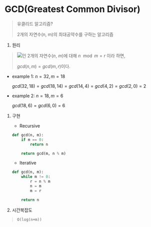 # GCD(Greatest Common Divisor)

> 유클리드 알고리즘?
>
> 2개의 자연수(n, m)의 최대공약수를 구하는 알고리즘

1. 원리
> <img src="https://chart.apis.google.com/chart?cht=tx&chl= n%5C%20%5Cgeq%5C%20m" />인 2개의 자연수($n$, $m$)에 대해 $n\mod m = r$ 이라 하면,
> 
> $gcd(n, m) = gcd(m, r)$이다.

* example 1: $n = 32, m = 18$

    $gcd(32, 18) = gcd(18, 14) = gcd(14, 4) = gcd(4, 2) = gcd(2, 0) = 2$

* example 2: $n= 18, m = 6$

    $gcd(18, 6) = gcd(6, 0) = 6$

1. 구현

    * Recursive
    ```py
    def gcd(n, m):
        if m == 0:
            return n
    
        return gcd(m, n % m)
    ```

    * Iterative
    ```py
    def gcd(n, m):
        while m != 0:
            r = n % m
            n = m
            m = r

        return n
    ```


2. 시간복잡도
  > `O(log(n+m))`
